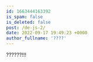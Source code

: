```yaml
---
id: 1663444163392
is_spam: false
is_deleted: false
post: /de-js-2/
date: 2022-09-17 19:49:23 +0000
author_fullname: '????'
---
```


??????!!!
